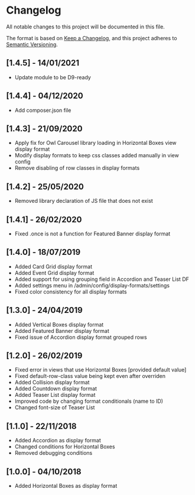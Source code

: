 # Changelog

All notable changes to this project will be documented in this file.

The format is based on [Keep a Changelog](https://keepachangelog.com/en/1.0.0/),
and this project adheres to [Semantic Versioning](https://semver.org/spec/v2.0.0.html).

## [1.4.5] - 14/01/2021
- Update module to be D9-ready

## [1.4.4] - 04/12/2020
- Add composer.json file

## [1.4.3] - 21/09/2020
- Apply fix for Owl Carousel library loading in Horizontal Boxes view display format
- Modify display formats to keep css classes added manually in view config
- Remove disabling of row classes in display formats

## [1.4.2] - 25/05/2020
- Removed library declaration of JS file that does not exist

## [1.4.1] - 26/02/2020
- Fixed .once is not a function for Featured Banner display format

## [1.4.0] - 18/07/2019
- Added Card Grid display format
- Added Event Grid display format
- Added support for using grouping field in Accordion and Teaser List DF
- Added settings menu in /admin/config/display-formats/settings
- Fixed color consistency for all display formats

## [1.3.0] - 24/04/2019
- Added Vertical Boxes display format
- Added Featured Banner display format
- Fixed issue of Accordion display format grouped rows

## [1.2.0] - 26/02/2019
- Fixed error in views that use Horizontal Boxes [provided default value]
- Fixed default-row-class value being kept even after overriden
- Added Collision display format
- Added Countdown display format
- Added Teaser List display format
- Improved code by changing format conditionals (name to ID)
- Changed font-size of Teaser List

## [1.1.0] - 22/11/2018
- Added Accordion as display format
- Changed conditions for Horizontal Boxes
- Removed debugging conditions

## [1.0.0] - 04/10/2018
- Added Horizontal Boxes as display format
